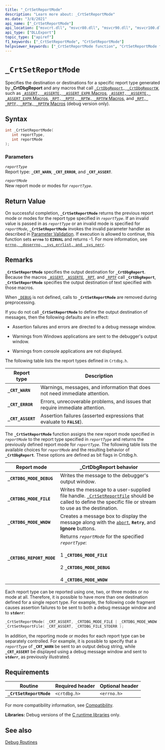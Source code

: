 ```yaml
---
title: "_CrtSetReportMode"
description: "Learn more about: _CrtSetReportMode"
ms.date: "3/8/2021"
api_name: ["_CrtSetReportMode"]
api_location: ["msvcrt.dll", "msvcr80.dll", "msvcr90.dll", "msvcr100.dll", "msvcr100_clr0400.dll", "msvcr110.dll", "msvcr110_clr0400.dll", "msvcr120.dll", "msvcr120_clr0400.dll", "ucrtbase.dll"]
api_type: ["DLLExport"]
topic_type: ["apiref"]
f1_keywords: ["_CrtSetReportMode", "CrtSetReportMode"]
helpviewer_keywords: ["_CrtSetReportMode function", "CrtSetReportMode function"]
---
```

# `_CrtSetReportMode`

Specifies the destination or destinations for a specific report type generated by **_CrtDbgReport** and any macros that call [`_CrtDbgReport, _CrtDbgReportW`](crtdbgreport-crtdbgreportw.md), such as [`_ASSERT, _ASSERTE, _ASSERT_EXPR` Macros](assert-asserte-assert-expr-macros.md), [`_ASSERT, _ASSERTE, _ASSERT_EXPR` Macros](assert-asserte-assert-expr-macros.md), [`_RPT, _RPTF, _RPTW, _RPTFW` Macros](rpt-rptf-rptw-rptfw-macros.md), and [`_RPT, _RPTF, _RPTW, _RPTFW` Macros](rpt-rptf-rptw-rptfw-macros.md) (debug version only).

## Syntax

```C
int _CrtSetReportMode(
   int reportType,
   int reportMode
);
```

### Parameters

*`reportType`*\
Report type: **`_CRT_WARN`**, **`_CRT_ERROR`**, and **`_CRT_ASSERT`**.

*`reportMode`*\
New report mode or modes for *`reportType`*.

## Return Value

On successful completion, **`_CrtSetReportMode`** returns the previous report mode or modes for the report type specified in *`reportType`*. If an invalid value is passed in as *`reportType`* or an invalid mode is specified for *`reportMode`*, **`_CrtSetReportMode`** invokes the invalid parameter handler as described in [Parameter Validation](../../c-runtime-library/parameter-validation.md). If execution is allowed to continue, this function sets **`errno`** to **`EINVAL`** and returns -1. For more information, see [`errno, _doserrno, _sys_errlist, and _sys_nerr`](../../c-runtime-library/errno-doserrno-sys-errlist-and-sys-nerr.md).

## Remarks

**`_CrtSetReportMode`** specifies the output destination for **`_CrtDbgReport`**. Because the macros [`_ASSERT`](assert-asserte-assert-expr-macros.md), [`_ASSERTE`](assert-asserte-assert-expr-macros.md), [`_RPT`](rpt-rptf-rptw-rptfw-macros.md), and [`_RPTF`](rpt-rptf-rptw-rptfw-macros.md) call **`_CrtDbgReport`**, **`_CrtSetReportMode`** specifies the output destination of text specified with those macros.

When [`_DEBUG`](../../c-runtime-library/debug.md) is not defined, calls to **`_CrtSetReportMode`** are removed during preprocessing.

If you do not call **`_CrtSetReportMode`** to define the output destination of messages, then the following defaults are in effect:

- Assertion failures and errors are directed to a debug message window.

- Warnings from Windows applications are sent to the debugger's output window.

- Warnings from console applications are not displayed.

The following table lists the report types defined in `Crtdbg.h`.

|Report type|Description|
|-----------------|-----------------|
|**`_CRT_WARN`**|Warnings, messages, and information that does not need immediate attention.|
|**`_CRT_ERROR`**|Errors, unrecoverable problems, and issues that require immediate attention.|
|**`_CRT_ASSERT`**|Assertion failures (asserted expressions that evaluate to **`FALSE`**).|

The **`_CrtSetReportMode`** function assigns the new report mode specified in *`reportMode`* to the report type specified in *`reportType`* and returns the previously defined report mode for *`reportType`*. The following table lists the available choices for *`reportMode`* and the resulting behavior of **`_CrtDbgReport`**. These options are defined as bit flags in Crtdbg.h.

|Report mode|_CrtDbgReport behavior|
|-----------------|-----------------------------|
|**`_CRTDBG_MODE_DEBUG`**|Writes the message to the debugger's output window.|
|**`_CRTDBG_MODE_FILE`**|Writes the message to a user-supplied file handle. [`_CrtSetReportFile`](crtsetreportfile.md) should be called to define the specific file or stream to use as the destination.|
|**`_CRTDBG_MODE_WNDW`**|Creates a message box to display the message along with the [`abort`](abort.md), **`Retry`**, and **Ignore** buttons.|
|**`_CRTDBG_REPORT_MODE`**|Returns *`reportMode`* for the specified *`reportType`*:<br /><br /> 1   **`_CRTDBG_MODE_FILE`**<br /><br /> 2   **`_CRTDBG_MODE_DEBUG`**<br /><br /> 4   **`_CRTDBG_MODE_WNDW`**|

Each report type can be reported using one, two, or three modes or no mode at all. Therefore, it is possible to have more than one destination defined for a single report type. For example, the following code fragment causes assertion failures to be sent to both a debug message window and to **`stderr`**:

```C
_CrtSetReportMode( _CRT_ASSERT, _CRTDBG_MODE_FILE | _CRTDBG_MODE_WNDW );
_CrtSetReportFile( _CRT_ASSERT, _CRTDBG_FILE_STDERR );
```

In addition, the reporting mode or modes for each report type can be separately controlled. For example, it is possible to specify that a *`reportType`* of **`_CRT_WARN`** be sent to an output debug string, while **`_CRT_ASSERT`** be displayed using a debug message window and sent to **`stderr`**, as previously illustrated.

## Requirements

|Routine|Required header|Optional header|
|-------------|---------------------|---------------------|
|**`_CrtSetReportMode`**|`<crtdbg.h>`|`<errno.h>`|

For more compatibility information, see [Compatibility](../../c-runtime-library/compatibility.md).

**Libraries:** Debug versions of the [C runtime libraries](../../c-runtime-library/crt-library-features.md) only.

## See also

[Debug Routines](../../c-runtime-library/debug-routines.md)
